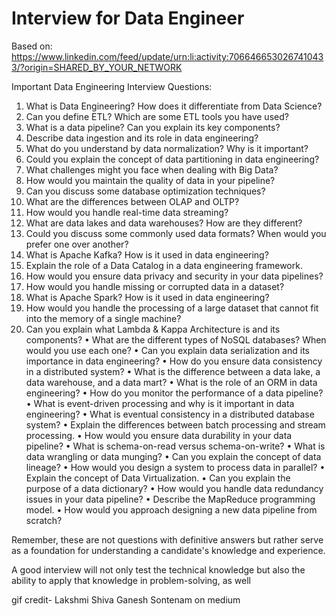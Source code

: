 # Interview for Data Engineer

Based on: https://www.linkedin.com/feed/update/urn:li:activity:7066466530267410433/?origin=SHARED_BY_YOUR_NETWORK

Important Data Engineering Interview Questions:

1. What is Data Engineering? How does it differentiate from Data Science?
2. Can you define ETL? Which are some ETL tools you have used?
3. What is a data pipeline? Can you explain its key components?
4. Describe data ingestion and its role in data engineering?
5. What do you understand by data normalization? Why is it important?
6. Could you explain the concept of data partitioning in data engineering?
7. What challenges might you face when dealing with Big Data?
8. How would you maintain the quality of data in your pipeline?
9. Can you discuss some database optimization techniques?
10. What are the differences between OLAP and OLTP?
11. How would you handle real-time data streaming?
12. What are data lakes and data warehouses? How are they different?
13. Could you discuss some commonly used data formats? When would you prefer one over another?
14. What is Apache Kafka? How is it used in data engineering?
15. Explain the role of a Data Catalog in a data engineering framework.
16. How would you ensure data privacy and security in your data pipelines?
17. How would you handle missing or corrupted data in a dataset?
18. What is Apache Spark? How is it used in data engineering?
19. How would you handle the processing of a large dataset that cannot fit into the memory of a single machine?
20. Can you explain what Lambda & Kappa Architecture is and its components?
• What are the different types of NoSQL databases? When would you use each one?
• Can you explain data serialization and its importance in data engineering?
• How do you ensure data consistency in a distributed system?
• What is the difference between a data lake, a data warehouse, and a data mart?
• What is the role of an ORM in data engineering?
• How do you monitor the performance of a data pipeline?
• What is event-driven processing and why is it important in data engineering?
• What is eventual consistency in a distributed database system?
• Explain the differences between batch processing and stream processing.
• How would you ensure data durability in your data pipeline?
• What is schema-on-read versus schema-on-write?
• What is data wrangling or data munging?
• Can you explain the concept of data lineage?
• How would you design a system to process data in parallel?
• Explain the concept of Data Virtualization.
• Can you explain the purpose of a data dictionary?
• How would you handle data redundancy issues in your data pipeline?
• Describe the MapReduce programming model.
• How would you approach designing a new data pipeline from scratch?

Remember, these are not questions with definitive answers but rather serve as a foundation for understanding a candidate's knowledge and experience.

A good interview will not only test the technical knowledge but also the ability to apply that knowledge in problem-solving, as well

gif credit- Lakshmi Shiva Ganesh Sontenam on medium